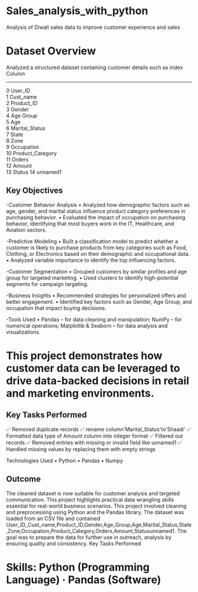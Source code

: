 # Sales_analysis_with_python
Analysis of Diwali sales data to improve customer experience and sales
# Dataset Overview
Analyzed a structured dataset containing customer details such as
index   Column            
---   ------         
 0   User_ID          
 1   Cust_name        
 2   Product_ID       
 3   Gender            
 4   Age Group         
 5   Age               
 6   Marital_Status   
 7   State             
 8   Zone             
 9   Occupation       
 10  Product_Category  
 11  Orders            
 12  Amount          
 13  Status
 14  unnamed1
 
 ## Key Objectives

-Customer Behavior Analysis
• Analyzed how demographic factors such as age, gender, and marital status influence product category preferences in purchasing behavior.
• Evaluated the impact of occupation on purchasing behavior, identifying that most buyers work in the IT, Healthcare, and Aviation sectors.

-Predictive Modeling
• Built a classification model to predict whether a customer is likely to purchase products from key categories such as Food, Clothing, or Electronics based on their demographic and occupational data.
• Analyzed variable importance to identify the top influencing factors.

-Customer Segmentation
• Grouped customers by similar profiles and age group for targeted marketing.
• Used clusters to identify high-potential segments for campaign targeting.

-Business Insights
• Recommended strategies for personalized offers and better engagement.
• Identified key factors such as Gender, Age Group, and occupation that impact buying decisions.

-Tools Used
• Pandas – for data cleaning and manipulation; NumPy – for numerical operations; Matplotlib & Seaborn – for data analysis and visualizations.

# This project demonstrates how customer data can be leveraged to drive data-backed decisions in retail and marketing environments.

## Key Tasks Performed
✅ Removed duplicate  records
✅ rename column'Marital_Status'to'Shaadi'
✅ Formatted data type of Amount column into integer format
✅ Filtered out records
✅ Removed entries with missing or invalid field like unnamed1
✅ Handled missing values by replacing them with empty strings

Technologies Used
• Python
• Pandas
• Numpy
## Outcome
The cleaned dataset is now suitable for customer analysis and targeted communication. This project highlights practical data wrangling skills essential for real-world business scenarios.
This project involved cleaning and preprocessing using Python and the Pandas library. The dataset was loaded from an CSV file and contained User_ID,,Cust_name,Product_ID,Gender,Age_Group,Age,Marital_Status,State,Zone,Occupation,Product_Category,Orders,Amount,Statusunnamed1. The goal was to prepare the data for further use in outreach, analysis by ensuring quality and consistency. Key Tasks Performed 

# Skills: Python (Programming Language) · Pandas (Software)
